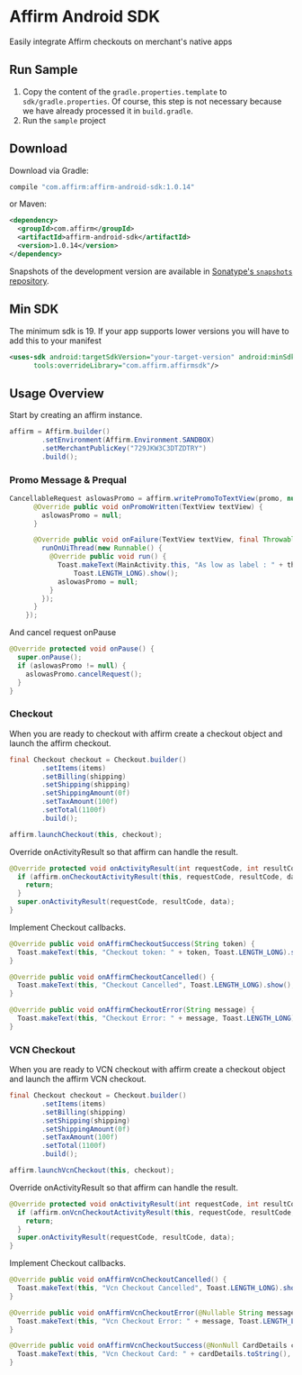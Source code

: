 Affirm Android SDK
==================

Easily integrate Affirm checkouts on merchant's native apps

## Run Sample
1. Copy the content of the `gradle.properties.template` to `sdk/gradle.properties`. Of course, this step is not necessary because we have already processed it in `build.gradle`.
2. Run the `sample` project

## Download

Download via Gradle:
```groovy
compile "com.affirm:affirm-android-sdk:1.0.14"
```
or Maven:
```xml
<dependency>
  <groupId>com.affirm</groupId>
  <artifactId>affirm-android-sdk</artifactId>
  <version>1.0.14</version>
</dependency>
```
Snapshots of the development version are available in [Sonatype's `snapshots` repository](https://oss.sonatype.org/content/repositories/snapshots/).

## Min SDK

The minimum sdk is 19. If your app supports lower versions you will have to add this to your manifest

```xml
<uses-sdk android:targetSdkVersion="your-target-version" android:minSdkVersion="your-min-sdk-version"
      tools:overrideLibrary="com.affirm.affirmsdk"/>
```

## Usage Overview
Start by creating an affirm instance.

```java
affirm = Affirm.builder()
        .setEnvironment(Affirm.Environment.SANDBOX)
        .setMerchantPublicKey("729JKW3C3DTZDTRY")
        .build();
```

### Promo Message & Prequal
```java
CancellableRequest aslowasPromo = affirm.writePromoToTextView(promo, null, 1100, AffirmDisplayTypeLogo, AffirmColorTypeBlue, true, new PromoCallback() {
      @Override public void onPromoWritten(TextView textView) {
        aslowasPromo = null;
      }

      @Override public void onFailure(TextView textView, final Throwable throwable) {
        runOnUiThread(new Runnable() {
          @Override public void run() {
            Toast.makeText(MainActivity.this, "As low as label : " + throwable.getMessage(),
                Toast.LENGTH_LONG).show();
            aslowasPromo = null;
          }
        });
      }
    });
```

And cancel request onPause
```java
@Override protected void onPause() {
  super.onPause();
  if (aslowasPromo != null) {
    aslowasPromo.cancelRequest();
  }
}
```  

### Checkout 
When you are ready to checkout with affirm create a checkout object
and launch the affirm checkout.


```java
final Checkout checkout = Checkout.builder()
        .setItems(items)
        .setBilling(shipping)
        .setShipping(shipping)
        .setShippingAmount(0f)
        .setTaxAmount(100f)
        .setTotal(1100f)
        .build();

affirm.launchCheckout(this, checkout);
```

Override onActivityResult so that affirm can handle the result.

```java
@Override protected void onActivityResult(int requestCode, int resultCode, Intent data) {
  if (affirm.onCheckoutActivityResult(this, requestCode, resultCode, data)) {
    return;
  }
  super.onActivityResult(requestCode, resultCode, data);
}
```

Implement Checkout callbacks.

```java
@Override public void onAffirmCheckoutSuccess(String token) {
  Toast.makeText(this, "Checkout token: " + token, Toast.LENGTH_LONG).show();
}

@Override public void onAffirmCheckoutCancelled() {
  Toast.makeText(this, "Checkout Cancelled", Toast.LENGTH_LONG).show();
}

@Override public void onAffirmCheckoutError(String message) {
  Toast.makeText(this, "Checkout Error: " + message, Toast.LENGTH_LONG).show();
}
```

### VCN Checkout
When you are ready to VCN checkout with affirm create a checkout object
and launch the affirm VCN checkout.

```java
final Checkout checkout = Checkout.builder()
        .setItems(items)
        .setBilling(shipping)
        .setShipping(shipping)
        .setShippingAmount(0f)
        .setTaxAmount(100f)
        .setTotal(1100f)
        .build();

affirm.launchVcnCheckout(this, checkout);
```

Override onActivityResult so that affirm can handle the result.

```java
@Override protected void onActivityResult(int requestCode, int resultCode, Intent data) {
  if (affirm.onVcnCheckoutActivityResult(this, requestCode, resultCode, data)) {
    return;
  }
  super.onActivityResult(requestCode, resultCode, data);
}
```

Implement Checkout callbacks.

```java
@Override public void onAffirmVcnCheckoutCancelled() {
  Toast.makeText(this, "Vcn Checkout Cancelled", Toast.LENGTH_LONG).show();
}

@Override public void onAffirmVcnCheckoutError(@Nullable String message) {
  Toast.makeText(this, "Vcn Checkout Error: " + message, Toast.LENGTH_LONG).show();
}

@Override public void onAffirmVcnCheckoutSuccess(@NonNull CardDetails cardDetails) {
  Toast.makeText(this, "Vcn Checkout Card: " + cardDetails.toString(), Toast.LENGTH_LONG).show();
}
```
